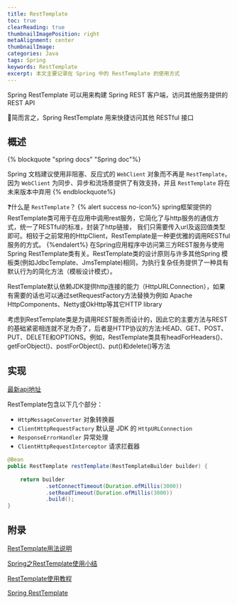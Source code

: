 ```yaml
---
title: RestTemplate
toc: true
clearReading: true
thumbnailImagePosition: right
metaAlignment: center
thumbnailImage:
categories: Java
tags: Spring
keywords: RestTemplate
excerpt: 本文主要记录在 Spring 中的 RestTemplate 的使用方式
---
```

Spring RestTemplate 可以用来构建 Spring REST 客户端，访问其他服务提供的 REST API

:notebook:简而言之，Spring RestTemplate 用来快捷访问其他 RESTful 接口
## 概述
{% blockquote "spring docs"  "Spring doc"%}

Spring 文档建议使用非阻塞、反应式的 `WebClient` 对象而不再是 `RestTemplate`，因为 `WebClient` 为同步、异步和流场景提供了有效支持，并且 `RestTemplate` 将在未来版本中弃用
{% endblockquote%}

:question:什么是 `RestTemplate`？
{% alert success no-icon%}
spring框架提供的RestTemplate类可用于在应用中调用rest服务，它简化了与http服务的通信方式，统一了RESTful的标准，封装了http链接， 我们只需要传入url及返回值类型即可。相较于之前常用的HttpClient，RestTemplate是一种更优雅的调用RESTful服务的方式。
{%endalert%}
在Spring应用程序中访问第三方REST服务与使用Spring RestTemplate类有关。RestTemplate类的设计原则与许多其他Spring 模板类(例如JdbcTemplate、JmsTemplate)相同，为执行复杂任务提供了一种具有默认行为的简化方法（模板设计模式）。

RestTemplate默认依赖JDK提供http连接的能力（HttpURLConnection），如果有需要的话也可以通过setRequestFactory方法替换为例如 Apache HttpComponents、Netty或OkHttp等其它HTTP library

考虑到RestTemplate类是为调用REST服务而设计的，因此它的主要方法与REST的基础紧密相连就不足为奇了，后者是HTTP协议的方法:HEAD、GET、POST、PUT、DELETE和OPTIONS。例如，RestTemplate类具有headForHeaders()、getForObject()、postForObject()、put()和delete()等方法

## 实现
[最新api地址](https://docs.spring.io/spring/docs/current/javadoc-api/org/springframework/web/client/RestTemplate.html)

RestTemplate包含以下几个部分：

- `HttpMessageConverter` 对象转换器
- `ClientHttpRequestFactory` 默认是 JDK 的 `HttpURLConnection`
- `ResponseErrorHandler` 异常处理
- `ClientHttpRequestInterceptor` 请求拦截器

```java
@Bean
public RestTemplate restTemplate(RestTemplateBuilder builder) {
 
    return builder
            .setConnectTimeout(Duration.ofMillis(3000))
            .setReadTimeout(Duration.ofMillis(3000))
            .build();
}
```

## 附录

[RestTemplate用法说明](https://www.jianshu.com/p/2a59bb937d21)

[Spring之RestTemplate使用小结](https://juejin.cn/post/6844903656165212174)

[RestTemplate使用教程](https://www.cnblogs.com/f-anything/p/10084215.html)

[Spring RestTemplate](https://howtodoinjava.com/spring-boot2/resttemplate/spring-restful-client-resttemplate-example/)